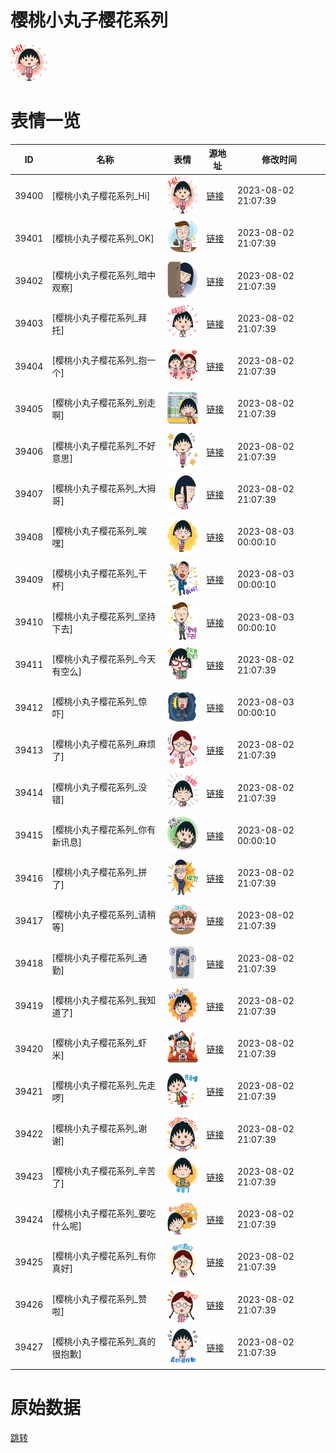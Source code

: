 # 樱桃小丸子樱花系列

<img src="./cover.png" height="60" alt="cover" />

# 表情一览

|ID|名称|表情|源地址|修改时间|
|----|----|----|----|----|
|39400|[樱桃小丸子樱花系列_Hi]|<img src="./pic/039400_%5B樱桃小丸子樱花系列_Hi%5D.png" height="60" alt="Hi"/>|[链接](https://i0.hdslb.com/bfs/emote/8543dfe27e6ac8e189a125f46cda9b023b588d25.png)|2023-08-02 21:07:39|
|39401|[樱桃小丸子樱花系列_OK]|<img src="./pic/039401_%5B樱桃小丸子樱花系列_OK%5D.png" height="60" alt="OK"/>|[链接](https://i0.hdslb.com/bfs/emote/d4c4d8e0b4996c576f3a4db9e3fe4740bd18af9a.png)|2023-08-02 21:07:39|
|39402|[樱桃小丸子樱花系列_暗中观察]|<img src="./pic/039402_%5B樱桃小丸子樱花系列_暗中观察%5D.png" height="60" alt="暗中观察"/>|[链接](https://i0.hdslb.com/bfs/emote/9a55f8796b2dac12a02b42add1da675daa15ad59.png)|2023-08-02 21:07:39|
|39403|[樱桃小丸子樱花系列_拜托]|<img src="./pic/039403_%5B樱桃小丸子樱花系列_拜托%5D.png" height="60" alt="拜托"/>|[链接](https://i0.hdslb.com/bfs/emote/01ac04af0a5213bff3a685a9d58077d838cee694.png)|2023-08-02 21:07:39|
|39404|[樱桃小丸子樱花系列_抱一个]|<img src="./pic/039404_%5B樱桃小丸子樱花系列_抱一个%5D.png" height="60" alt="抱一个"/>|[链接](https://i0.hdslb.com/bfs/emote/31d1470a598e48faacc6a45997bbb00e5a3b237d.png)|2023-08-02 21:07:39|
|39405|[樱桃小丸子樱花系列_别走啊]|<img src="./pic/039405_%5B樱桃小丸子樱花系列_别走啊%5D.png" height="60" alt="别走啊"/>|[链接](https://i0.hdslb.com/bfs/emote/acf443017dd2228278839989e22c30f6935374cc.png)|2023-08-02 21:07:39|
|39406|[樱桃小丸子樱花系列_不好意思]|<img src="./pic/039406_%5B樱桃小丸子樱花系列_不好意思%5D.png" height="60" alt="不好意思"/>|[链接](https://i0.hdslb.com/bfs/emote/3ee200db6663a26002875a5d59e5d283cdd32587.png)|2023-08-02 21:07:39|
|39407|[樱桃小丸子樱花系列_大拇哥]|<img src="./pic/039407_%5B樱桃小丸子樱花系列_大拇哥%5D.png" height="60" alt="大拇哥"/>|[链接](https://i0.hdslb.com/bfs/emote/2e85d76f6fcbf2875294aad5053f8256c8f36f37.png)|2023-08-02 21:07:39|
|39408|[樱桃小丸子樱花系列_唉嘿]|<img src="./pic/039408_%5B樱桃小丸子樱花系列_唉嘿%5D.png" height="60" alt="唉嘿"/>|[链接](https://i0.hdslb.com/bfs/emote/dae848a0e876f781649aab400708fae4d381a278.png)|2023-08-03 00:00:10|
|39409|[樱桃小丸子樱花系列_干杯]|<img src="./pic/039409_%5B樱桃小丸子樱花系列_干杯%5D.png" height="60" alt="干杯"/>|[链接](https://i0.hdslb.com/bfs/emote/a5fbc2479368477d20b33639019f027f2e55a9db.png)|2023-08-03 00:00:10|
|39410|[樱桃小丸子樱花系列_坚持下去]|<img src="./pic/039410_%5B樱桃小丸子樱花系列_坚持下去%5D.png" height="60" alt="坚持下去"/>|[链接](https://i0.hdslb.com/bfs/emote/cf1222c91e5e7d2197962b191a039f41c428bef6.png)|2023-08-03 00:00:10|
|39411|[樱桃小丸子樱花系列_今天有空么]|<img src="./pic/039411_%5B樱桃小丸子樱花系列_今天有空么%5D.png" height="60" alt="今天有空么"/>|[链接](https://i0.hdslb.com/bfs/emote/3e17c23dc47e59ee2590cbb8543a12b91fb8e86b.png)|2023-08-02 21:07:39|
|39412|[樱桃小丸子樱花系列_惊吓]|<img src="./pic/039412_%5B樱桃小丸子樱花系列_惊吓%5D.png" height="60" alt="惊吓"/>|[链接](https://i0.hdslb.com/bfs/emote/a6c6deff7ec7de5affa19bdca4515cac1f6dfb32.png)|2023-08-03 00:00:10|
|39413|[樱桃小丸子樱花系列_麻烦了]|<img src="./pic/039413_%5B樱桃小丸子樱花系列_麻烦了%5D.png" height="60" alt="麻烦了"/>|[链接](https://i0.hdslb.com/bfs/emote/de0f2243f22bd5943a470dd32c7a73b815763e98.png)|2023-08-02 21:07:39|
|39414|[樱桃小丸子樱花系列_没错]|<img src="./pic/039414_%5B樱桃小丸子樱花系列_没错%5D.png" height="60" alt="没错"/>|[链接](https://i0.hdslb.com/bfs/emote/40d37e567cd0bc4a727dffa9d7b5dce36412cfa5.png)|2023-08-02 21:07:39|
|39415|[樱桃小丸子樱花系列_你有新讯息]|<img src="./pic/039415_%5B樱桃小丸子樱花系列_你有新讯息%5D.png" height="60" alt="你有新讯息"/>|[链接](https://i0.hdslb.com/bfs/emote/05363b3ccebe3289cb4e042547eeaa57d9bf545f.png)|2023-08-02 00:00:10|
|39416|[樱桃小丸子樱花系列_拼了]|<img src="./pic/039416_%5B樱桃小丸子樱花系列_拼了%5D.png" height="60" alt="拼了"/>|[链接](https://i0.hdslb.com/bfs/emote/5601cdcc55be03e6efa7a18cf897c4c754c1e39a.png)|2023-08-02 21:07:39|
|39417|[樱桃小丸子樱花系列_请稍等]|<img src="./pic/039417_%5B樱桃小丸子樱花系列_请稍等%5D.png" height="60" alt="请稍等"/>|[链接](https://i0.hdslb.com/bfs/emote/bf5089f966d5cb7e0998bf1df43fba3dd03883b6.png)|2023-08-02 21:07:39|
|39418|[樱桃小丸子樱花系列_通勤]|<img src="./pic/039418_%5B樱桃小丸子樱花系列_通勤%5D.png" height="60" alt="通勤"/>|[链接](https://i0.hdslb.com/bfs/emote/17d39a4cf9fb8d1ddf9dd329b7e5feed1036b7a9.png)|2023-08-02 21:07:39|
|39419|[樱桃小丸子樱花系列_我知道了]|<img src="./pic/039419_%5B樱桃小丸子樱花系列_我知道了%5D.png" height="60" alt="我知道了"/>|[链接](https://i0.hdslb.com/bfs/emote/409ec3c12a4ca24d4eef8aff858fb654437c97de.png)|2023-08-02 21:07:39|
|39420|[樱桃小丸子樱花系列_虾米]|<img src="./pic/039420_%5B樱桃小丸子樱花系列_虾米%5D.png" height="60" alt="虾米"/>|[链接](https://i0.hdslb.com/bfs/emote/ea52f6a0a1dfa97df1fd58586ca0a42cf323d378.png)|2023-08-02 21:07:39|
|39421|[樱桃小丸子樱花系列_先走啰]|<img src="./pic/039421_%5B樱桃小丸子樱花系列_先走啰%5D.png" height="60" alt="先走啰"/>|[链接](https://i0.hdslb.com/bfs/emote/fe2f48c59554d8cbab5c92964c927fba944f7a33.png)|2023-08-02 21:07:39|
|39422|[樱桃小丸子樱花系列_谢谢]|<img src="./pic/039422_%5B樱桃小丸子樱花系列_谢谢%5D.png" height="60" alt="谢谢"/>|[链接](https://i0.hdslb.com/bfs/emote/d3d7e941394e4a94d09ff824965df1d302ddf6bf.png)|2023-08-02 21:07:39|
|39423|[樱桃小丸子樱花系列_辛苦了]|<img src="./pic/039423_%5B樱桃小丸子樱花系列_辛苦了%5D.png" height="60" alt="辛苦了"/>|[链接](https://i0.hdslb.com/bfs/emote/1c3e467f14582643741c3360c9240109a9eed8c2.png)|2023-08-02 21:07:39|
|39424|[樱桃小丸子樱花系列_要吃什么呢]|<img src="./pic/039424_%5B樱桃小丸子樱花系列_要吃什么呢%5D.png" height="60" alt="要吃什么呢"/>|[链接](https://i0.hdslb.com/bfs/emote/3fa1168112dd1adc22f17cb01358e759b3ebdb54.png)|2023-08-02 21:07:39|
|39425|[樱桃小丸子樱花系列_有你真好]|<img src="./pic/039425_%5B樱桃小丸子樱花系列_有你真好%5D.png" height="60" alt="有你真好"/>|[链接](https://i0.hdslb.com/bfs/emote/9dc4be598e6050c19f73a732ad974098941e500d.png)|2023-08-02 21:07:39|
|39426|[樱桃小丸子樱花系列_赞啦]|<img src="./pic/039426_%5B樱桃小丸子樱花系列_赞啦%5D.png" height="60" alt="赞啦"/>|[链接](https://i0.hdslb.com/bfs/emote/e72ff2d39fdd0d07af4bf2e1406bc41a48efddc4.png)|2023-08-02 21:07:39|
|39427|[樱桃小丸子樱花系列_真的很抱歉]|<img src="./pic/039427_%5B樱桃小丸子樱花系列_真的很抱歉%5D.png" height="60" alt="真的很抱歉"/>|[链接](https://i0.hdslb.com/bfs/emote/bb565cda99a49830b06924ed7914b9657bbde0fe.png)|2023-08-02 21:07:39|

# 原始数据

[跳转](./raw.json)

